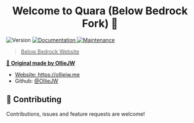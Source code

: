 <h1 align="center">Welcome to Quara (Below Bedrock Fork) 👋</h1>
<p>
  <img alt="Version" src="https://img.shields.io/badge/version-1.0.0-blue.svg?cacheSeconds=2592000" />
  <a href="https://github.com/BelowBedrock/Quara#readme" target="_blank">
    <img alt="Documentation" src="https://img.shields.io/badge/documentation-yes-brightgreen.svg" />
  </a>
  <a href="https://github.com/BelowBedrock/Quara/graphs/commit-activity" target="_blank">
    <img alt="Maintenance" src="https://img.shields.io/badge/Maintained%3F-yes-green.svg" />
</p>

> Below Bedrock Website


 
👤 **Original made by OllieJW**

* Website: https://olliejw.me
* Github: [@OllieJW](https://github.com/OllieJW)

## 🤝 Contributing

Contributions, issues and feature requests are welcome!<br />

